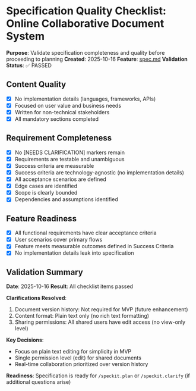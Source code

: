 # Specification Quality Checklist: Online Collaborative Document System

**Purpose**: Validate specification completeness and quality before proceeding to planning
**Created**: 2025-10-16
**Feature**: [spec.md](../spec.md)
**Validation Status**: ✅ PASSED

## Content Quality

- [x] No implementation details (languages, frameworks, APIs)
- [x] Focused on user value and business needs
- [x] Written for non-technical stakeholders
- [x] All mandatory sections completed

## Requirement Completeness

- [x] No [NEEDS CLARIFICATION] markers remain
- [x] Requirements are testable and unambiguous
- [x] Success criteria are measurable
- [x] Success criteria are technology-agnostic (no implementation details)
- [x] All acceptance scenarios are defined
- [x] Edge cases are identified
- [x] Scope is clearly bounded
- [x] Dependencies and assumptions identified

## Feature Readiness

- [x] All functional requirements have clear acceptance criteria
- [x] User scenarios cover primary flows
- [x] Feature meets measurable outcomes defined in Success Criteria
- [x] No implementation details leak into specification

## Validation Summary

**Date**: 2025-10-16
**Result**: All checklist items passed

**Clarifications Resolved**:
1. Document version history: Not required for MVP (future enhancement)
2. Content format: Plain text only (no rich text formatting)
3. Sharing permissions: All shared users have edit access (no view-only level)

**Key Decisions**:
- Focus on plain text editing for simplicity in MVP
- Single permission level (edit) for shared documents
- Real-time collaboration prioritized over version history

**Readiness**: Specification is ready for `/speckit.plan` or `/speckit.clarify` (if additional questions arise)
